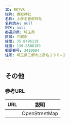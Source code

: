 ```yaml
---
ID: RKYVR
総称: 香取神社
名称: 上彦名香取神社
名称読み: null
別名: null
都道府県: 埼玉県
区域: 三郷市
緯度: 35.8495119
経度: 139.8508189
郵便番号: 3410004
住所: 埼玉県三郷市上彦名２９６−２
---
```


## その他

### 参考URL

| URL | 説明          |
| --- | ------------- |
|     | OpenStreetMap |
